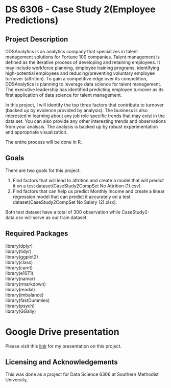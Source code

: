 # DS 6306 - Case Study 2(Employee Predictions)

## Project Description
DDSAnalytics is an analytics company that specializes in talent management solutions for Fortune 100 companies. Talent management is defined as the iterative process of developing and retaining employees. It may include workforce planning, employee training programs, identifying high-potential employees and reducing/preventing voluntary employee turnover (attrition). To gain a competitive edge over its competition, DDSAnalytics is planning to leverage data science for talent management. The executive leadership has identified predicting employee turnover as its first application of data science for talent management.

In this project, I will identify the top three factors that contribute to turnover (backed up by evidence provided by analysis). The business is also interested in learning about any job role specific trends that may exist in the data set. You can also provide any other interesting trends and observations from your analysis. The analysis is backed up by robust experimentation and appropriate visualization.

The entire process will be done in R.

## Goals
There are two goals for this project:
1. Find factors that will lead to attrition and create a model that will predict it on a test dataset(CaseStudy2CompSet No Attrition (1).csv).
2. Find factors that can help us predict Monthly Income and create a linear regression model that can predict it accurately on a test dataset(CaseStudy2CompSet No Salary (2).xlsx).

Both test dataset have a total of 300 observation while CaseStudy2-data.csv will serve as our train dataset.

## Required Packages
library(dplyr) <br>
library(tidyr) <br>
library(ggplot2) <br>
library(class) <br>
library(caret) <br>
library(e1071) <br>
library(naniar) <br>
library(rmarkdown) <br>
library(readxl) <br>
library(imbalance) <br>
library(fastDummies) <br>
library(psych) <br>
library(GGally)

# Google Drive presentation
Please visit this [link](https://drive.google.com/file/d/1P42-c6FTE2aJwgsowFIvTpASlgx8TNn5/view?usp=sharing) for my presentation on this project.

## Licensing and Acknowledgements
This was done as a project for Data Science 6306 at Southern Methodist University,
